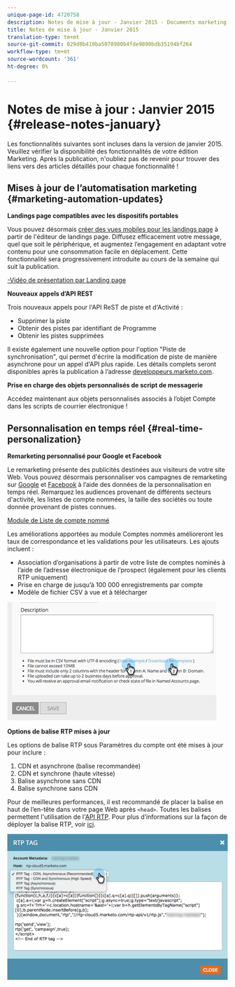 ```yaml
---
unique-page-id: 4720758
description: Notes de mise à jour - Janvier 2015 - Documents marketing - Documentation du produit
title: Notes de mise à jour - Janvier 2015
translation-type: tm+mt
source-git-commit: 029d8b419ba5078980b4fde9890bdb35194bf264
workflow-type: tm+mt
source-wordcount: '361'
ht-degree: 0%

---
```



# Notes de mise à jour : Janvier 2015 {#release-notes-january}

Les fonctionnalités suivantes sont incluses dans la version de janvier 2015. Veuillez vérifier la disponibilité des fonctionnalités de votre édition Marketing. Après la publication, n&#39;oubliez pas de revenir pour trouver des liens vers des articles détaillés pour chaque fonctionnalité !

## Mises à jour de l’automatisation marketing {#marketing-automation-updates}

**Landings page compatibles avec les dispositifs portables**

Vous pouvez désormais [créer des vues mobiles pour les landings page](/help/marketo/product-docs/demand-generation/landing-pages/free-form-landing-pages/add-a-mobile-view-for-your-free-form-landing-page.md) à partir de l&#39;éditeur de landings page. Diffusez efficacement votre message, quel que soit le périphérique, et augmentez l’engagement en adaptant votre contenu pour une consommation facile en déplacement. Cette fonctionnalité sera progressivement introduite au cours de la semaine qui suit la publication.

[-Vidéo de présentation par Landing page](https://youtu.be/aPQHlG2X6c0)

**Nouveaux appels d’API REST**

Trois nouveaux appels pour l&#39;API ReST de piste et d&#39;Activité :

* Supprimer la piste
* Obtenir des pistes par identifiant de Programme
* Obtenir les pistes supprimées

Il existe également une nouvelle option pour l&#39;option &quot;Piste de synchronisation&quot;, qui permet d&#39;écrire la modification de piste de manière asynchrone pour un appel d&#39;API plus rapide. Les détails complets seront disponibles après la publication à l’adresse [developpeurs.marketo.com](https://developers.marketo.com).

**Prise en charge des objets personnalisés de script de messagerie**

Accédez maintenant aux objets personnalisés associés à l’objet Compte dans les scripts de courrier électronique !

## Personnalisation en temps réel {#real-time-personalization}

**Remarketing personnalisé pour Google et Facebook**

Le remarketing présente des publicités destinées aux visiteurs de votre site Web. Vous pouvez désormais personnaliser vos campagnes de remarketing sur [Google](/help/marketo/product-docs/web-personalization/website-retargeting/personalized-remarketing-in-google.md) et [Facebook](/help/marketo/product-docs/web-personalization/website-retargeting/personalized-remarketing-in-facebook.md) à l’aide des données de la personnalisation en temps réel. Remarquez les audiences provenant de différents secteurs d&#39;activité, les listes de compte nommées, la taille des sociétés ou toute donnée provenant de pistes connues.

[Module de Liste de compte nommé](/help/marketo/product-docs/web-personalization/account-based-web-marketing/create-a-new-account-list.md)

Les améliorations apportées au module Comptes nommés amélioreront les taux de correspondance et les validations pour les utilisateurs. Les ajouts incluent :

* Association d’organisations à partir de votre liste de comptes nominés à l’aide de l’adresse électronique de l’prospect (également pour les clients RTP uniquement)
* Prise en charge de jusqu’à 100 000 enregistrements par compte
* Modèle de fichier CSV à vue et à télécharger

![](assets/image2015-1-14-11-3a12-3a16.png)

**Options de balise RTP mises à jour**

Les options de balise RTP sous Paramètres du compte ont été mises à jour pour inclure :

1. CDN et asynchrone (balise recommandée)
1. CDN et synchrone (haute vitesse)
1. Balise asynchrone sans CDN
1. Balise synchrone sans CDN

Pour de meilleures performances, il est recommandé de placer la balise en haut de l’en-tête dans votre page Web après `<head>`. Toutes les balises permettent l&#39;utilisation de l&#39;[API RTP](https://developers.marketo.com/documentation/websites/rtp-js-api/). Pour plus d’informations sur la façon de déployer la balise RTP, voir [ici](/help/marketo/product-docs/web-personalization/rtp-tag-implementation/deploy-the-rtp-javascript.md).

![](assets/image2015-1-15-13-3a30-3a45.png)
